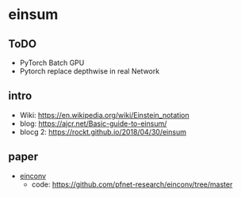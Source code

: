 # einsum
## ToDO
* PyTorch Batch GPU
* Pytorch replace depthwise in real Network
  
## intro
* Wiki: https://en.wikipedia.org/wiki/Einstein_notation
* blog: https://ajcr.net/Basic-guide-to-einsum/
* blocg 2: https://rockt.github.io/2018/04/30/einsum

## paper
* [einconv](https://proceedings.neurips.cc/paper_files/paper/2019/file/2bd2e3373dce441c6c3bfadd1daa953e-Paper.pdf)
    * code: https://github.com/pfnet-research/einconv/tree/master 
